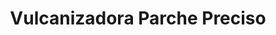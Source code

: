 ---
title: "Vulcanizadora Parche Preciso"
url: /quito/vulcanizadora-parche-preciso/
shop: Autoteile
---